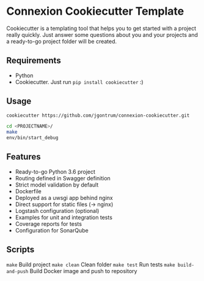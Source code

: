 # Connexion Cookiecutter Template

Cookiecutter is a templating tool that helps you to get started with a project really quickly. Just answer some questions about you and your projects and a ready-to-go project folder will be created.

## Requirements

- Python
- Cookiecutter. Just run ```pip install cookiecutter``` :)

## Usage

```bash
cookiecutter https://github.com/jgontrum/connexion-cookiecutter.git

cd <PROJECTNAME>/
make
env/bin/start_debug
```

## Features

- Ready-to-go Python 3.6 project
- Routing defined in Swagger definition
- Strict model validation by default
- Dockerfile
- Deployed as a uwsgi app behind nginx
- Direct support for static files (-> nginx)
- Logstash configuration (optional)
- Examples for unit and integration tests
- Coverage reports for tests
- Configuration for SonarQube


## Scripts
```make``` Build project
```make clean``` Clean folder
```make test``` Run tests
```make build-and-push``` Build Docker image and push to repository
